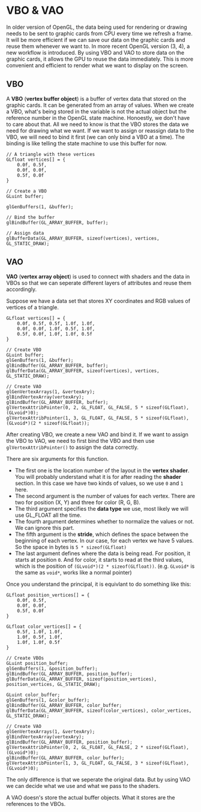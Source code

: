 # VBO & VAO

In older version of OpenGL, the data being used for rendering or drawing needs to be sent to graphic cards from CPU every time we refresh a frame. It will be more efficient if we can save our data on the graphic cards and reuse them whenever we want to. In more recent OpenGL version (3, 4), a new workflow is introduced. By using VBO and VAO to store data on the graphic cards, it allows the GPU to reuse the data immediately. This is more convenient and efficient to render what we want to display on the screen. 

## VBO

A **VBO** (**vertex buffer object**) is a buffer of vertex data that stored on the graphic cards. It can be generated from an array of values. When we create a VBO, what's being stored in the variable is not the actual object but the reference number in the OpenGL state machine. Honoestly, we don't have to care about that. All we need to know is that the VBO stores the data we need for drawing what we want. If we want to assign or reassign data to the VBO, we will need to bind it first (we can only bind a VBO at a time). The binding is like telling the state machine to use this buffer for now.

```
// A triangle with these vertices
GLfloat vertices[] = {
    0.0f, 0.5f,
    0.0f, 0.0f,
    0.5f, 0.0f
}

// Create a VBO
GLuint buffer;

glGenBuffers(1, &buffer);

// Bind the buffer 
glBindBuffer(GL_ARRAY_BUFFER, buffer);

// Assign data
glBufferData(GL_ARRAY_BUFFER, sizeof(vertices), vertices, GL_STATIC_DRAW);
``` 

## VAO

**VAO** (**vertex array object**) is used to connect with shaders and the data in VBOs so that we can seperate different layers of attributes and reuse them accordingly.  

Suppose we have a data set that stores XY coordinates and RGB values of vertices of a triangle.

```
GLfloat vertices[] = {
    0.0f, 0.5f, 0.5f, 1.0f, 1.0f,
    0.0f, 0.0f, 1.0f, 0.5f, 1.0f,
    0.5f, 0.0f, 1.0f, 1.0f, 0.5f
} 

// Create VBO
GLuint buffer;
glGenBuffers(1, &buffer);
glBindBuffer(GL_ARRAY_BUFFER, buffer);
glBufferData(GL_ARRAY_BUFFER, sizeof(vertices), vertices, GL_STATIC_DRAW);

// Create VAO
glGenVertexArrays(1, &vertexAry);
glBindVertexArray(vertexAry);
glBindBuffer(GL_ARRAY_BUFFER, buffer);
glVertexAttribPointer(0, 2, GL_FLOAT, GL_FALSE, 5 * sizeof(GLfloat), (GLvoid*)0);
glVertexAttribPointer(1, 3, GL_FLOAT, GL_FALSE, 5 * sizeof(GLfloat), (GLvoid*)(2 * sizeof(GLfloat));
```
After creating VBO, we create a new VAO and bind it. If we want to assign the VBO to VAO, we need to first bind the VBO and then use `glVertexAttribPointer()` to assign the data correctly.

There are six arguments for this function. 
* The first one is the location number of the layout in the **vertex shader**. You will probably understand what it is for after reading the **shader** section. In this case we have two kinds of values, so we use `0` and `1` here. 
* The second argument is the number of values for each vertex. There are two for position (X, Y) and three for color (R, G, B).
* The third argument specifies the **data type** we use, most likely we will use GL_FLOAT all the time.
* The fourth argument determines whether to normalize the values or not. We can ignore this part.
* The fifth argument is the **stride**, which defines the space between the beginning of each vertex. In our case, for each vertex we have 5 values. So the space in bytes is `5 * sizeof(GLfloat)`
* The last argument defines where the data is being read. For position, it starts at position `0`. And for color, it starts to read at the third values, which is the position of `(GLvoid*)(2 * sizeof(GLfloat))`. (e.g. `GLvoid*` is the same as `void*`, works like a normal pointer) 
 
Once you understand the principal, it is equivlant to do something like this:
```
GLfloat position_vertices[] = {
    0.0f, 0.5f, 
    0.0f, 0.0f, 
    0.5f, 0.0f
} 

GLfloat color_vertices[] = {
    0.5f, 1.0f, 1.0f,
    1.0f, 0.5f, 1.0f,
    1.0f, 1.0f, 0.5f
}

// Create VBOs
GLuint position_buffer;
glGenBuffers(1, &position_buffer);
glBindBuffer(GL_ARRAY_BUFFER, position_buffer);
glBufferData(GL_ARRAY_BUFFER, sizeof(position_vertices), position_vertices, GL_STATIC_DRAW);

GLuint color_buffer;
glGenBuffers(1, &color_buffer);
glBindBuffer(GL_ARRAY_BUFFER, color_buffer;
glBufferData(GL_ARRAY_BUFFER, sizeof(color_vertices), color_vertices, GL_STATIC_DRAW);

// Create VAO
glGenVertexArrays(1, &vertexAry);
glBindVertexArray(vertexAry);
glBindBuffer(GL_ARRAY_BUFFER, position_buffer);
glVertexAttribPointer(0, 2, GL_FLOAT, GL_FALSE, 2 * sizeof(GLfloat), (GLvoid*)0);
glBindBuffer(GL_ARRAY_BUFFER, color_buffer);
glVertexAttribPointer(1, 3, GL_FLOAT, GL_FALSE, 3 * sizeof(GLfloat), (GLvoid*)0);
```

The only difference is that we seperate the original data. But by using VAO we can decide what we use and what we pass to the shaders. 

A VAO doesn's store the actual buffer objects. What it stores are the references to the VBOs.